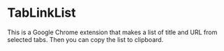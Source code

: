 TabLinkList
===========

This is a Google Chrome extension that makes a list of title and URL from selected tabs.
Then you can copy the list to clipboard.
